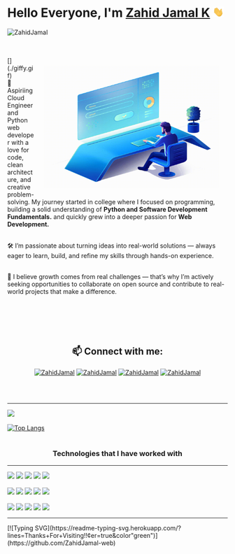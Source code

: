 <h1>Hello Everyone, I'm <a href="https://github.com/ZahidJamal-web/">Zahid Jamal K</a> <img  src="https://raw.githubusercontent.com/ABSphreak/ABSphreak/master/gifs/Hi.gif" width="25px"></h1>

<p align="left"> <img src="https://komarev.com/ghpvc/?username=ZahidJamal-web&label=Profile%20views&color=0e75b6&style=flat" alt="ZahidJamal" /> </p>
<br>

<br>
  [<img align="right" style="margin: 20px 20px 20px 20px" alt="GIF" src="giffy.gif" width="400" height="280">](./giffy.gif)
  <br>
   👋 Aspiriing Cloud Engineer and Python web developer with a love for code, clean architecture, and creative problem-solving. My journey started in college where I focused on programming, building a solid understanding of <b>Python and Software Development Fundamentals.</b> and quickly grew into a deeper passion for <b>Web Development.</b><br><br>

🛠️ I’m passionate about turning ideas into real-world solutions — always eager to learn, build, and refine my skills through hands-on experience.<br><br>

🌱 I believe growth comes from real challenges — that’s why I’m actively seeking opportunities to collaborate on open source and contribute to real-world projects that make a difference.<br><br></div>
  <br><br>
  <br><br>
<h2 align="center">📫 Connect with me:</h2>
<p align="center">
<a href="https://linkedin.com/in/zahid-jamal" target="blank"><img align="center" src="https://raw.githubusercontent.com/rahuldkjain/github-profile-readme-generator/master/src/images/icons/Social/linked-in-alt.svg" alt="ZahidJamal" height="30" width="40" /></a>
<a href="https://www.facebook.com/profile.php?id=100083401672251&mibextid=ZbWKwL" target="blank"><img align="center" src="https://raw.githubusercontent.com/rahuldkjain/github-profile-readme-generator/master/src/images/icons/Social/facebook.svg" alt="ZahidJamal" height="30" width="40" /></a>
<a href="https://instagram.com/zahi.djamal786" target="blank"><img align="center" src="https://raw.githubusercontent.com/rahuldkjain/github-profile-readme-generator/master/src/images/icons/Social/instagram.svg" alt="ZahidJamal" height="30" width="40" /></a>
<a href="https://www.youtube.com/@Zahidjamal4027" target="blank"><img align="center" src="https://raw.githubusercontent.com/rahuldkjain/github-profile-readme-generator/master/src/images/icons/Social/youtube.svg" alt="ZahidJamal" height="30" width="40" /></a>
</p>
<br><br>
<hr>
<img src = "https://github-readme-stats.vercel.app/api?username=ZahidJamal-web&show_icons=true&theme=dark" width = 500>

[![Top Langs](https://github-readme-stats.vercel.app/api/top-langs/?username=ZahidJamal-web&theme=dark)](https://github.com/ZahidJamal-web/github-readme-stats)
<br><br>
<h3 align="center">Technologies that I have worked with</h3>
<hr>

<img src="https://img.shields.io/badge/python%20-%234b8bbe.svg?&style=for-the-badge&logo=python&logoColor=white" />
<img src="https://img.shields.io/badge/c%20-%230080ff.svg?&style=for-the-badge&logo=c&logoColor=white" />
<img src="https://img.shields.io/badge/HTML-%23E34F26.svg?&style=for-the-badge&logo=html5&logoColor=white" />
<img src="https://img.shields.io/badge/CSS-%231572B6.svg?&style=for-the-badge&logo=css3&logoColor=white" />
<img src="https://img.shields.io/badge/javascript%20-%23323330.svg?&style=for-the-badge&logo=javascript&logoColor=%23F7DF1E" />

<br>
<br>
<img src="https://img.shields.io/badge/azure-%230072C6.svg?style=for-the-badge&logo=microsoftazure&logoColor=white" />
<img src="https://img.shields.io/badge/devops-%23007ACC.svg?&style=for-the-badge&logo=devops&logoColor=white" />
<img src="https://img.shields.io/badge/docker%20-%230db7ed.svg?&style=for-the-badge&logo=docker&logoColor=white"/>
<img src="https://img.shields.io/badge/django%20-%23092e20.svg?&style=for-the-badge&logo=django&logoColor=white" />
<img src="https://img.shields.io/badge/bootstrap-%237952b3.svg?&style=for-the-badge&logo=bootstrap&logoColor=white" />

<br>
<br>
<img src="https://img.shields.io/badge/Linux-FCC624?style=for-the-badge&logo=linux&logoColor=black" />
<img src="https://img.shields.io/badge/mongodb-%234ea94b.svg?&style=for-the-badge&logo=mongodb&logoColor=white" />
<img src="https://img.shields.io/badge/SQL-%230074C1.svg?&style=for-the-badge&logo=postgresql&logoColor=white" />
<img src="https://img.shields.io/badge/git%20-%23F05033.svg?&style=for-the-badge&logo=git&logoColor=white" />
<img src="https://img.shields.io/badge/github%20-%23121011.svg?&style=for-the-badge&logo=github&logoColor=white" />

<hr>
[![Typing SVG](https://readme-typing-svg.herokuapp.com/?lines=Thanks+For+Visiting!!&center=true&color"green")](https://github.com/ZahidJamal-web)

